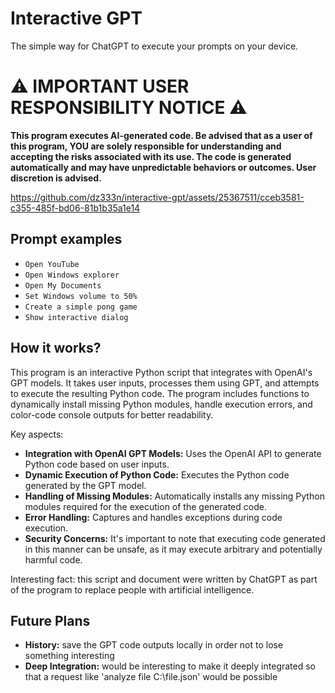 # Interactive GPT

The simple way for ChatGPT to execute your prompts on your device.

# ⚠️ IMPORTANT USER RESPONSIBILITY NOTICE ⚠️

**This program executes AI-generated code. Be advised that as a user of this program, YOU are solely responsible for understanding and accepting the risks associated with its use. The code is generated automatically and may have unpredictable behaviors or outcomes. User discretion is advised.**

https://github.com/dz333n/interactive-gpt/assets/25367511/cceb3581-c355-485f-bd06-81b1b35a1e14

## Prompt examples

- `Open YouTube`
- `Open Windows explorer`
- `Open My Documents`
- `Set Windows volume to 50%`
- `Create a simple pong game`
- `Show interactive dialog`

## How it works?

This program is an interactive Python script that integrates with OpenAI's GPT models. It takes user inputs, processes them using GPT, and attempts to execute the resulting Python code. The program includes functions to dynamically install missing Python modules, handle execution errors, and color-code console outputs for better readability.

Key aspects:

- **Integration with OpenAI GPT Models:** Uses the OpenAI API to generate Python code based on user inputs.
- **Dynamic Execution of Python Code:** Executes the Python code generated by the GPT model.
- **Handling of Missing Modules:** Automatically installs any missing Python modules required for the execution of the generated code.
- **Error Handling:** Captures and handles exceptions during code execution.
- **Security Concerns:** It's important to note that executing code generated in this manner can be unsafe, as it may execute arbitrary and potentially harmful code.

Interesting fact: this script and document were written by ChatGPT as part of the program to replace people with artificial intelligence.

## Future Plans

- **History:** save the GPT code outputs locally in order not to lose something interesting
- **Deep Integration:** would be interesting to make it deeply integrated so that a request like 'analyze file C:\file.json' would be possible
